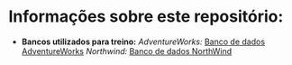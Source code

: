 
# Informações sobre este repositório:

* **Bancos utilizados para treino:**
 *AdventureWorks:* [Banco de dados AdventureWorks](http://www.mediafire.com/file/9y72uywbu8tber5/AWBackup.sql/file)
 *Northwind:* [Banco de dados NorthWind](https://github.com/dalers/mywind)

